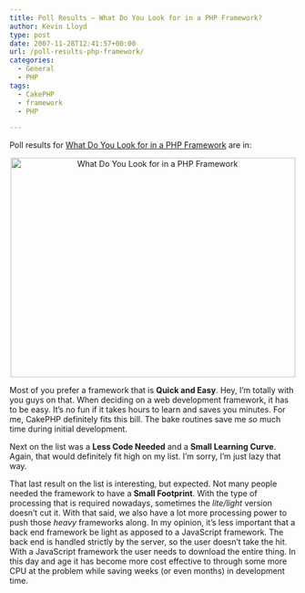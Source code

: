 ```yaml
---
title: Poll Results – What Do You Look for in a PHP Framework?
author: Kevin Lloyd
type: post
date: 2007-11-28T12:41:57+00:00
url: /poll-results-php-framework/
categories:
  - General
  - PHP
tags:
  - CakePHP
  - framework
  - PHP

---
```

Poll results for [What Do You Look for in a PHP Framework][1] are in:

<p style="text-align: center">
  <img src="/wp-content/uploads/what-do-you-look-for-in-a-php-framework-graph.png" alt="What Do You Look for in a PHP Framework" height="385" width="500" />
</p>

Most of you prefer a framework that is **Quick and Easy**. Hey, I&#8217;m totally with you guys on that. When deciding on a web development framework, it has to be easy. It&#8217;s no fun if it takes hours to learn and saves you minutes. For me, CakePHP definitely fits this bill. The bake routines save me _so_ much time during initial development.

Next on the list was a **Less Code Needed** and a **Small Learning Curve**. Again, that would definitely fit high on my list. I&#8217;m sorry, I&#8217;m just lazy that way.

That last result on the list is interesting, but expected. Not many people needed the framework to have a **Small Footprint**. With the type of processing that is required nowadays, sometimes the _lite/light_ version doesn&#8217;t cut it. With that said, we also have a lot more processing power to push those _heavy_ frameworks along. In my opinion, it&#8217;s less important that a back end framework be light as apposed to a JavaScript framework. The back end is handled strictly by the server, so the user doesn&#8217;t take the hit. With a JavaScript framework the user needs to download the entire thing. In this day and age it has become more cost effective to through some more CPU at the problem while saving weeks (or even months) in development time.

 [1]: https://webdevelopment2.com/reader-input-what-php-framework-do-you-use/